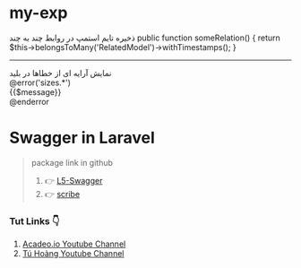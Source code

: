 # my-exp

ذخیره تایم استمپ در روابط چند به چند 
public function someRelation()
{
  return $this->belongsToMany('RelatedModel')->withTimestamps();
}

<hr>

نمایش آرایه ای از خطاها در بلید
<br>@error('sizes.*')<br>
  {{$message}}<br>
@enderror<br>

<a name="swagger"></a>
# Swagger in Laravel 
> package link in github 
> 1. :point_right: [L5-Swagger](https://github.com/DarkaOnLine/L5-Swagger)
> 2. :point_right: [scribe](https://github.com/knuckleswtf/scribe)


### Tut Links :point_down:
  1. [Acadeo.io Youtube Channel](https://www.youtube.com/watch?v=a3nQrBEtufw&t=192s)
  2. [Tú Hoàng Youtube Channel](https://www.youtube.com/watch?v=p3Z3RR091Wk&t=124s)

